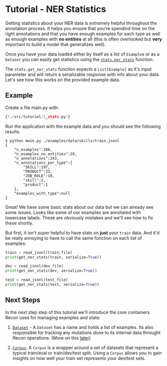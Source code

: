 # Tutorial - NER Statistics

Getting statistics about your NER data is extremely helpful throughout the annotation process. It helps you ensure that you're spendind time on the right annotations and that you have enough examples for each type as well as enough examples with **no entities** at all (this is often overlooked but **very** important to build a model that generalizes well).

Once you have your data loaded either by itself as a list of `Example`s or as a `Dataset` you can easily get statistics using the [`stats.ner_stats`](../../api/stats#ner_stats) function.

The `stats.get_ner_stats` function expects a `List[Example]` as it's input parameter and will return a serializable response with info about your data. Let's see how this works on the provided example data.

<!-- !!! tip
    If you don't already have the example data or a dataset of your own, you can download it now. Open a terminal and run the `download` command.
    ```console
    $ recon download examples ./data
    ``` -->


## Example

Create a file main.py with:

```Python hl_lines="10"
{!./src/tutorial/1_stats.py!}
```

Run the application with the example data and you should see the following results.

<div class="termy">

```console
$ python main.py ./examples/data/skills/train.jsonl
{
    "n_examples":106,
    "n_examples_no_entities":29,
    "n_annotations":243,
    "n_annotations_per_type":{
        "SKILL":197,
        "PRODUCT":33,
        "JOB_ROLE":10,
        "skill":2,
        "product":1
    },
    "examples_with_type":null
}
```

</div>

Great! We have some basic stats about our data but we can already see some issues. Looks like some of our examples are annotated with lowercase labels. These are obviously mistakes and we'll see how to fix these shortly.

But first, it isn't super helpful to have stats on **just** your `train` data.
And it'd be really annoying to have to call the same function on each list of examples:

```Python
train = read_jsonl(train_file)
print(get_ner_stats(train, serialize=True))

dev = read_jsonl(dev_file)
print(get_ner_stats(dev, serialize=True))

test = read_jsonl(test_file)
print(get_ner_stats(test, serialize=True))
```

## Next Steps

In the next step step of this tutorial we'll introduce the core containers Recon uses for managing examples and state:

1. [`Dataset`](/api/dataset) - A `Dataset` has a name and holds a list of examples. Its also responsible for tracking any mutations done to its internal data throught Recon operations. (More on this [later](link_to_operations))

2. [`Corpus`](/api/corpus). A `Corpus` is a wrapper around a set of datasets that represent a typical train/eval or train/dev/test split. Using a `Corpus` allows you to gain insights on how well your train set represents your dev/test sets.